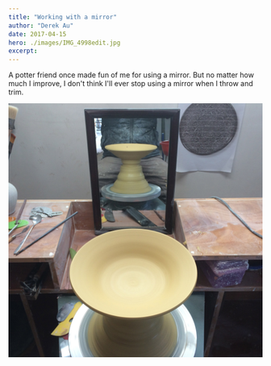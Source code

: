 ```yaml
---
title: "Working with a mirror"
author: "Derek Au"
date: 2017-04-15
hero: ./images/IMG_4998edit.jpg
excerpt: 
---
```


A potter friend once made fun of me for using a mirror. But no matter how much I improve, I don't think I'll ever stop using a mirror when I throw and trim.

![](./images/IMG_4998edit.jpg)
